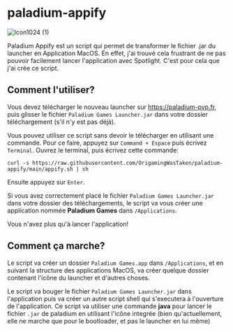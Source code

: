 # paladium-appify

![Icon1024 (1)](https://github.com/OrigamingWasTaken/paladium-appify/assets/74014262/142adf44-c54c-4c59-90aa-731413cd7eb4)

Paladium Appify est un script qui permet de transformer le fichier .jar du launcher en Application MacOS.
En effet, j'ai trouvé cela frustrant de ne pas pouvoir facilement lancer l'application avec Spotlight. C'est pour cela que j'ai crée ce script.

## Comment l'utiliser?

Vous devez télécharger le nouveau launcher sur https://paladium-pvp.fr, puis glisser le fichier `Paladium Games Launcher.jar` dans votre dossier téléchargement (s'il n'y est pas déjà).

Vous pouvez utiliser ce script sans devoir le télécharger en utilisant une commande. Pour ce faire, appuyez sur `Command + Espace` puis écrivez `Terminal`. Ouvrez le terminal, puis écrivez cette commande:

`curl -s https://raw.githubusercontent.com/OrigamingWasTaken/paladium-appify/main/appify.sh | sh`

Ensuite appuyez sur `Enter`.

Si vous avez correctement placé le fichier `Paladium Games Launcher.jar` dans votre dossier des téléchargements, le script va vous créer une application nommée **Paladium Games** dans `/Applications`.

Vous n'avez plus qu'à lancer l'application!

## Comment ça marche?

Le script va créer un dossier `Paladium Games.app` dans `/Applications`, et en suivant la structure des applications MacOS, va créer quelque dossier contenant l'icône du launcher et d'autres choses.

Le script va bouger le fichier `Paladium Games Launcher.jar` dans l'application puis va créer un autre script shell qui s'executera à l'ouverture de l'application. Ce script va utiliser une commande **java** pour lancer le fichier `.jar` de paladium en utilisant l'icône integrée (bien qu'actuellement, elle ne marche que pour le bootloader, et pas le launcher en lui même)
